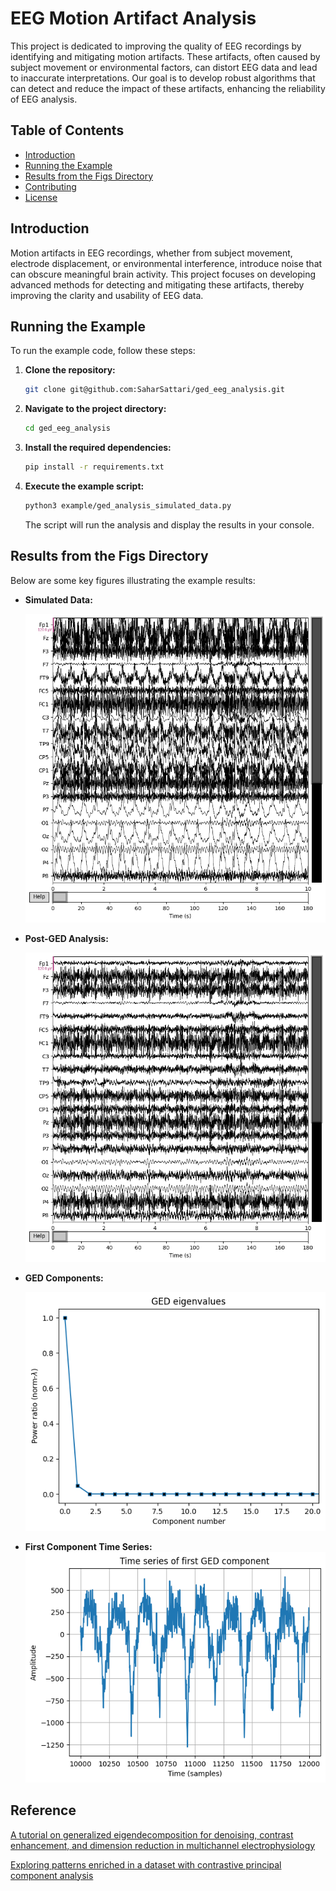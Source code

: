 # EEG Motion Artifact Analysis

This project is dedicated to improving the quality of EEG recordings by identifying and mitigating motion artifacts. These artifacts, often caused by subject movement or environmental factors, can distort EEG data and lead to inaccurate interpretations. Our goal is to develop robust algorithms that can detect and reduce the impact of these artifacts, enhancing the reliability of EEG analysis.

## Table of Contents
- [Introduction](#introduction)
- [Running the Example](#running-the-example)
- [Results from the Figs Directory](#results-from-the-figs-directory)
- [Contributing](#contributing)
- [License](#license)

## Introduction
Motion artifacts in EEG recordings, whether from subject movement, electrode displacement, or environmental interference, introduce noise that can obscure meaningful brain activity. This project focuses on developing advanced methods for detecting and mitigating these artifacts, thereby improving the clarity and usability of EEG data.

## Running the Example

To run the example code, follow these steps:

1. **Clone the repository:**

    ```bash
    git clone git@github.com:SaharSattari/ged_eeg_analysis.git
    ```

2. **Navigate to the project directory:**

    ```bash
    cd ged_eeg_analysis
    ```

3. **Install the required dependencies:**

    ```bash
    pip install -r requirements.txt
    ```

4. **Execute the example script:**

    ```bash
    python3 example/ged_analysis_simulated_data.py
    ```

    The script will run the analysis and display the results in your console.

## Results from the Figs Directory
Below are some key figures illustrating the example results:

- **Simulated Data:**

  ![Simulated data](figs/Artifactual.png)

- **Post-GED Analysis:**

  ![Post-GED simulated data](figs/PostGED.png)

- **GED Components:**

  ![GED Components](figs/GED_Components.png)

- **First Component Time Series:**
  ![FirstComponentTimeSeries](figs/FirstComponentTimeSeries.png)

## Reference
[A tutorial on generalized eigendecomposition for denoising, contrast enhancement, and dimension reduction in multichannel electrophysiology](https://www.sciencedirect.com/science/article/pii/S1053811921010806)

[Exploring patterns enriched in a dataset with contrastive principal component analysis](https://www.nature.com/articles/s41467-018-04608-8)

